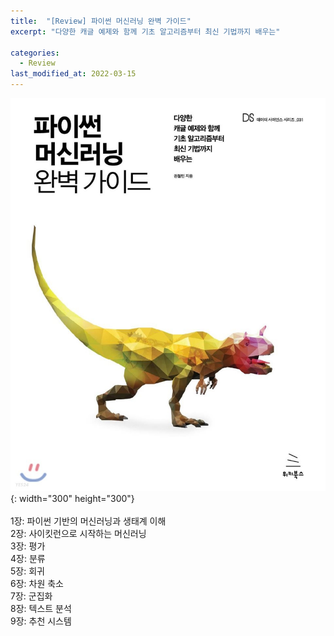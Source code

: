```yaml
---
title:  "[Review] 파이썬 머신러닝 완벽 가이드"
excerpt: "다양한 캐글 예제와 함께 기초 알고리즘부터 최신 기법까지 배우는"

categories:
  - Review
last_modified_at: 2022-03-15
---
```


![pyda100](/img/review2.jpg){: width="300" height="300"}
<br>
<br>
1장: 파이썬 기반의 머신러닝과 생태계 이해 <br>
2장: 사이킷런으로 시작하는 머신러닝 <br>
3장: 평가 <br>
4장: 분류 <br>
5장: 회귀 <br>
6장: 차원 축소 <br>
7장: 군집화 <br>
8장: 텍스트 분석 <br>
9장: 추천 시스템 <br>